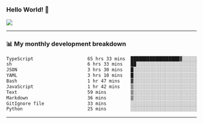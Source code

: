 ### Hello World! 👋

<a>
  <img align="center" src="https://github-readme-stats.vercel.app/api?username=megatunger&count_private=true&include_all_commits=true&bg_color=30,56CCF2,2F80ED&title_color=fff&text_color=fff" />
</a>

------
### 📊 My monthly development breakdown

<!--START_SECTION:waka-->

```txt
TypeScript                    65 hrs 33 mins  ██████████████████▓░░░░░░   74.84 %
sh                            6 hrs 33 mins   ██░░░░░░░░░░░░░░░░░░░░░░░   07.48 %
JSON                          3 hrs 30 mins   █░░░░░░░░░░░░░░░░░░░░░░░░   04.00 %
YAML                          3 hrs 10 mins   █░░░░░░░░░░░░░░░░░░░░░░░░   03.63 %
Bash                          1 hr 47 mins    ▓░░░░░░░░░░░░░░░░░░░░░░░░   02.05 %
JavaScript                    1 hr 42 mins    ▒░░░░░░░░░░░░░░░░░░░░░░░░   01.96 %
Text                          59 mins         ▒░░░░░░░░░░░░░░░░░░░░░░░░   01.14 %
Markdown                      36 mins         ▒░░░░░░░░░░░░░░░░░░░░░░░░   00.69 %
GitIgnore file                33 mins         ░░░░░░░░░░░░░░░░░░░░░░░░░   00.63 %
Python                        25 mins         ░░░░░░░░░░░░░░░░░░░░░░░░░   00.49 %
```

<!--END_SECTION:waka-->

------
